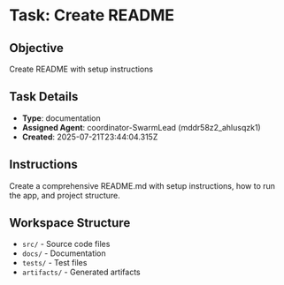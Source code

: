 # Task: Create README

## Objective
Create README with setup instructions

## Task Details
- **Type**: documentation
- **Assigned Agent**: coordinator-SwarmLead (mddr58z2_ahlusqzk1)
- **Created**: 2025-07-21T23:44:04.315Z

## Instructions
Create a comprehensive README.md with setup instructions, how to run the app, and project structure.

## Workspace Structure
- `src/` - Source code files
- `docs/` - Documentation
- `tests/` - Test files
- `artifacts/` - Generated artifacts
